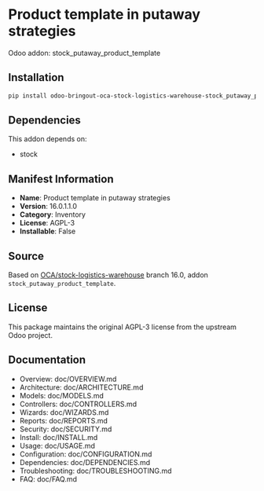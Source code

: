 # Product template in putaway strategies

Odoo addon: stock_putaway_product_template

## Installation

```bash
pip install odoo-bringout-oca-stock-logistics-warehouse-stock_putaway_product_template
```

## Dependencies

This addon depends on:
- stock

## Manifest Information

- **Name**: Product template in putaway strategies
- **Version**: 16.0.1.1.0
- **Category**: Inventory
- **License**: AGPL-3
- **Installable**: False

## Source

Based on [OCA/stock-logistics-warehouse](https://github.com/OCA/stock-logistics-warehouse) branch 16.0, addon `stock_putaway_product_template`.

## License

This package maintains the original AGPL-3 license from the upstream Odoo project.

## Documentation

- Overview: doc/OVERVIEW.md
- Architecture: doc/ARCHITECTURE.md
- Models: doc/MODELS.md
- Controllers: doc/CONTROLLERS.md
- Wizards: doc/WIZARDS.md
- Reports: doc/REPORTS.md
- Security: doc/SECURITY.md
- Install: doc/INSTALL.md
- Usage: doc/USAGE.md
- Configuration: doc/CONFIGURATION.md
- Dependencies: doc/DEPENDENCIES.md
- Troubleshooting: doc/TROUBLESHOOTING.md
- FAQ: doc/FAQ.md

